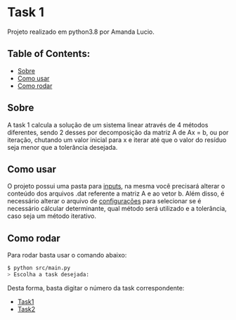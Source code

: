﻿# Task 1

Projeto realizado em python3.8 por Amanda Lucio.

## Table of Contents:
- [Sobre](#Sobre)
- [Como usar](#Como-usar)
- [Como rodar](#Como-Rodar)


## Sobre

A task 1 calcula a solução de um sistema linear através de 4 métodos diferentes, sendo 2 desses por decomposição da matriz A de Ax = b, ou por iteração, chutando um valor inicial para x e iterar até que o valor do resíduo seja menor que a tolerância desejada.

## Como usar

O projeto possui uma pasta para [inputs](https://github.com/AmandaACLucio/Computational_Linear_Algebra/tree/master/data/inputs), na mesma você precisará alterar o conteúdo dos arquivos .dat referente a matriz A e ao vetor b. Além disso, é necessário alterar o arquivo de [configurações](https://github.com/AmandaACLucio/Computational_Linear_Algebra/tree/master/data/inputs/config.json) para selecionar se é necessário cálcular determinante, qual método será utilizado e a tolerância, caso seja um método iterativo.

## Como rodar

Para rodar basta usar o comando abaixo:

```sh
$ python src/main.py
> Escolha a task desejada: 
```

Desta forma, basta digitar o número da task correspondente:

- [Task1](https://github.com/AmandaACLucio/Computational_Linear_Algebra/tree/master/src/task_1)
- [Task2](https://github.com/AmandaACLucio/Computational_Linear_Algebra/tree/master/src/task_2)


